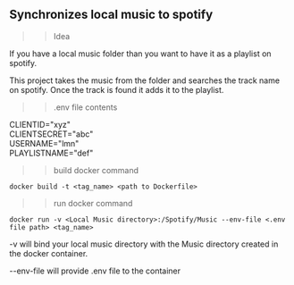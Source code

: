 ## Synchronizes local music to spotify

>> Idea

If you have a local music folder than you want to have it as a playlist on spotify.

This project takes the music from the folder and searches the track name on spotify.
Once the track is found it adds it to the playlist.


>> .env file contents

CLIENTID="xyz" \
CLIENTSECRET="abc" \
USERNAME="lmn" \
PLAYLISTNAME="def"

>> build docker command

````
docker build -t <tag_name> <path to Dockerfile>
````
>> run docker command

````
docker run -v <Local Music directory>:/Spotify/Music --env-file <.env file path> <tag_name>
````

-v will bind your local music directory with the Music directory created in the docker container.

--env-file will provide .env file to the container
